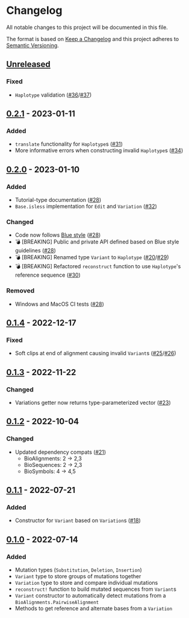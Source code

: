 # Changelog

All notable changes to this project will be documented in this file.

The format is based on [Keep a Changelog](https://keepachangelog.com/en/1.0.0)
and this project adheres to [Semantic Versioning](https://semver.org/spec/v2.0.0.html).

## [Unreleased]

### Fixed

- `Haplotype` validation ([#36](https://github.com/BioJulia/SequenceVariation.jl/issues/36)/[#37](https://github.com/BioJulia/SequenceVariation.jl/pull/37))

## [0.2.1] - 2023-01-11

### Added

- `translate` functionality for `Haplotype`s ([#31](https://github.com/BioJulia/SequenceVariation.jl/pull/31))
- More informative errors when constructing invalid `Haplotype`s ([#34](https://github.com/BioJulia/SequenceVariation.jl/pull/34))

## [0.2.0] - 2023-01-10

### Added

- Tutorial-type documentation ([#28](https://github.com/BioJulia/SequenceVariation.jl/pull/28))
- `Base.isless` implementation for `Edit` and `Variation` ([#32](https://github.com/BioJulia/SequenceVariation.jl/pull/32))

### Changed

- Code now follows [Blue style](https://github.com/invenia/BlueStyle) ([#28](https://github.com/BioJulia/SequenceVariation.jl/pull/28))
- :bomb: [BREAKING] Public and private API defined based on Blue style guidelines ([#28](https://github.com/BioJulia/SequenceVariation.jl/pull/28))
- :bomb: [BREAKING] Renamed type `Variant` to `Haplotype` ([#20](https://github.com/BioJulia/SequenceVariation.jl/issues/20)/[#29](https://github.com/BioJulia/SequenceVariation.jl/pull/29))
- :bomb: [BREAKING] Refactored `reconstruct` function to use `Haplotype`'s reference sequence ([#30](https://github.com/BioJulia/SequenceVariation.jl/pull/30))

### Removed

- Windows and MacOS CI tests ([#28](https://github.com/BioJulia/SequenceVariation.jl/pull/28))

## [0.1.4] - 2022-12-17

### Fixed

- Soft clips at end of alignment causing invalid `Variant`s ([#25](https://github.com/BioJulia/SequenceVariation.jl/issues/25)/[#26](https://github.com/BioJulia/SequenceVariation.jl/pull/26))

## [0.1.3] - 2022-11-22

### Changed

- Variations getter now returns type-parameterized vector ([#23](https://github.com/BioJulia/SequenceVariation.jl/pull/23))

## [0.1.2] - 2022-10-04

### Changed

- Updated dependency compats ([#21](https://github.com/BioJulia/SequenceVariation.jl/pull/21))
  - BioAlignments: 2 -> 2,3
  - BioSequences: 2 -> 2,3
  - BioSymbols: 4 -> 4,5

## [0.1.1] - 2022-07-21

### Added

- Constructor for `Variant` based on `Variation`s ([#18](https://github.com/BioJulia/SequenceVariation.jl/pull/18))

## [0.1.0] - 2022-07-14

### Added

- Mutation types (`Substitution`, `Deletion`, `Insertion`)
- `Variant` type to store groups of mutations together
- `Variation` type to store and compare individual mutations
- `reconstruct!` function to build mutated sequences from `Variant`s
- `Variant` constructor to automatically detect mutations from a `BioAlignments.PairwiseAlignment`
- Methods to get reference and alternate bases from a `Variation`

[unreleased]: https://github.com/BioJulia/SequenceVariation.jl/compare/v0.2.1...HEAD
[0.2.1]: https://github.com/BioJulia/SequenceVariation.jl/compare/v0.2.0...v0.2.1
[0.2.0]: https://github.com/BioJulia/SequenceVariation.jl/compare/v0.1.4...v0.2.0
[0.1.4]: https://github.com/BioJulia/SequenceVariation.jl/compare/v0.1.3...v0.1.4
[0.1.3]: https://github.com/BioJulia/SequenceVariation.jl/compare/v0.1.2...v0.1.3
[0.1.2]: https://github.com/BioJulia/SequenceVariation.jl/compare/v0.1.1...v0.1.2
[0.1.1]: https://github.com/BioJulia/SequenceVariation.jl/compare/v0.1.0...v0.1.1
[0.1.0]: https://github.com/BioJulia/SequenceVariation.jl/releases/tag/v0.1.0
